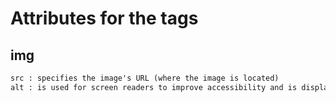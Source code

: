 # Attributes for the tags
## img
```html
src : specifies the image's URL (where the image is located)
alt : is used for screen readers to improve accessibility and is displayed if the image fails to load
```